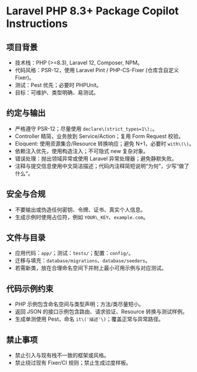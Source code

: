 # Laravel PHP 8.3+ Package Copilot Instructions

[//]: # (https://github.com/github/awesome-copilot)

## 项目背景

- 技术栈：PHP \(>=8.3\), Laravel 12, Composer, NPM。
- 代码风格：PSR-12，使用 Laravel Pint / PHP-CS-Fixer \(仓库含自定义 Fixer\)。
- 测试：Pest 优先；必要时 PHPUnit。
- 目标：可维护、类型明确、易测试。

## 约定与输出

- 严格遵守 PSR-12；尽量使用 `declare\(strict_types=1\);`。
- Controller 精简，业务放到 Service/Action；复用 Form Request 校验。
- Eloquent: 使用资源集合/Resource 转换响应；避免 N\+1，必要时 `with\(\)`。
- 依赖注入优先，使用构造注入；不可隐式 new 复杂对象。
- 错误处理：抛出领域异常或使用 Laravel 异常处理器；避免静默失败。
- 注释与提交信息使用中文简洁描述；代码内注释简短说明“为何”，少写“做了什么”。

## 安全与合规

- 不要输出或伪造任何密钥、令牌、证书、真实个人信息。
- 生成示例时使用占位符，例如 `YOUR\_KEY`、`example.com`。

## 文件与目录

- 应用代码：`app/`；测试：`tests/`；配置：`config/`。
- 迁移与填充：`database/migrations`、`database/seeders`。
- 若需新类，放在合理命名空间下并附上最小可用示例与对应测试。

## 代码示例约束

- PHP 示例包含命名空间与类型声明；方法/类尽量短小。
- 返回 JSON 的接口示例包含路由、请求验证、Resource 转换与测试样例。
- 生成单测使用 Pest，命名 `it\('描述'\)`；覆盖正常与异常路径。

## 禁止事项

- 禁止引入与现有栈不一致的框架或风格。
- 禁止绕过现有 Fixer/CI 规则；禁止生成过度样板。
